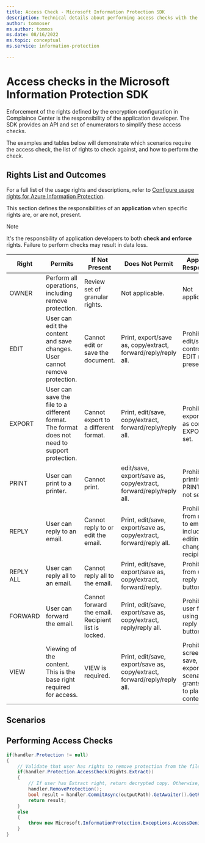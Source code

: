 ```yaml
---
title: Access Check - Microsoft Information Protection SDK
description: Technical details about performing access checks with the Microsoft Purview Information Protection Software Development kit.
author: tommoser
ms.author: tommos
ms.date: 08/16/2022
ms.topic: conceptual
ms.service: information-protection

---
```


# Access checks in the Microsoft Information Protection SDK

Enforcement of the rights defined by the encryption configuration in Complaince Center is the responsibility of the application developer. The SDK provides an API and set of enumerators to simplify these access checks. 

The examples and tables below will demonstrate which scenarios require the access check, the list of rights to check against, and how to perform the check.

## Rights List and Outcomes

For a full list of the usage rights and descriptions, refer to [Configure usage rights for Azure Information Protection](../../Azure-RMSDocs/configure-usage-rights.md).

This section defines the responsibilities of an **application** when specific rights are, or are not, present. 

> [!NOTE]
> It's the responsbility of application developers to both **check and enforce** rights. Failure to perform checks may result in data loss. 

| Right                                                                                                  | Permits                                                                                       | If Not Present                                      | Does Not Permit                                                          | Application Responsibility                                                           |
| ------------------------------------------------------------------------------------------------------ | --------------------------------------------------------------------------------------------- | --------------------------------------------------- | ------------------------------------------------------------------------ | ------------------------------------------------------------------------------------ |
| OWNER                                                                                                  | Perform all operations, including remove protection.                                          | Review set of granular rights.                      | Not applicable.                                                          | Not applicable.                                                                      |
| EDIT                                                                                                   | User can edit the content and save changes. User cannot remove protection.                    | Cannot edit or save the document.                   | Print, export/save as, copy/extract, forward/reply/reply all.            | Prohibit all edit/save controls if EDIT not present.                                 |
| EXPORT                                                                                                 | User can save the file to a different format. The format does not need to support protection. | Cannot export to a different format.                | Print, edit/save, copy/extract, forward/reply/reply all.                 | Prohibit all export/save as controls if EXPORT not set.                              |
| PRINT                                                                                                  | User can print to a printer.                                                                  | Cannot print.                                       | edit/save, export/save as, copy/extract, forward/reply/reply all.        | Prohibit printing if PRINT right is not set.                                         |
| REPLY                                                                                                  | User can reply to an email.                                                                   | Cannot reply to or edit the email.                  | Print, edit/save, export/save as, copy/extract, forward/reply all.       | Prohibit user from replying to email, including editing or changing recipient lists. |
| REPLY ALL                                                                                              | User can reply all to an email.                                                               | Cannot reply all to the email.                      | Print, edit/save, export/save as, copy/extract, forward/reply.           | Prohibit user from using the reply all button.                                       |
| FORWARD                                                                                                | User can forward the email.                                                                   | Cannot forward the email. Recipient list is locked. | Print, edit/save, export/save as, copy/extract, reply/reply all.         | Prohibit the user from using the reply all button.                                                     |
| VIEW                                                                                                   | Viewing of the content. This is the base right required for access.                           | VIEW is required.                                   | Print, edit/save, export/save as, copy/extract, forward/reply/reply all. | Prohibit all screenshot, save, print, export, or any scenario that grants access to plaintext content. |

## Scenarios



## Performing Access Checks


```csharp
if(handler.Protection != null)
{                
    // Validate that user has rights to remove protection from the file.                    
    if(handler.Protection.AccessCheck(Rights.Extract))
    {
        // If user has Extract right, return decrypted copy. Otherwise, throw exception. 
        handler.RemoveProtection();
        bool result = handler.CommitAsync(outputPath).GetAwaiter().GetResult();     
        return result;   
    }
    else
    {
        throw new Microsoft.InformationProtection.Exceptions.AccessDeniedException("User lacks EXPORT right.");
    }
}
```


